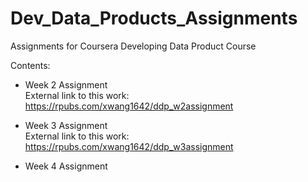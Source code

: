 # Dev_Data_Products_Assignments
Assignments for Coursera Developing Data Product Course 

Contents:
  - Week 2 Assignment\
        External link to this work: https://rpubs.com/xwang1642/ddp_w2assignment
        
  - Week 3 Assignment\
        External link to this work: https://rpubs.com/xwang1642/ddp_w3assignment
        
  - Week 4 Assignment 
